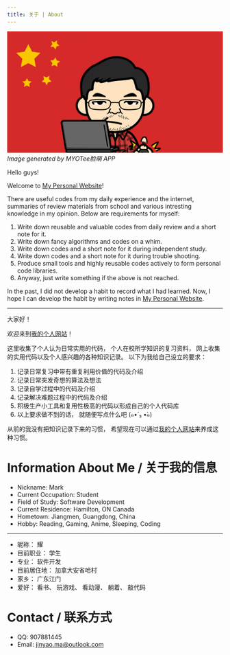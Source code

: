```yaml
---
title: 关于 | About
---
```


![Image About Me](/gallery/FaceQ1583444636773.png)*Image generated by MYOTee脸萌 APP*

<!-- more -->

Hello guys!

Welcome to [My Personal Website](/)!

There are useful codes from my daily experience and the internet, summaries of review materials from school and various intresting knowledge in my opinion. Below are requirements for myself:

1. Write down reusable and valuable codes from daily review and a short note for it.
2. Write down fancy algorithms and codes on a whim.
3. Write down codes and a short note for it during independent study.
4. Write down codes and a short note for it during trouble shooting.
5. Produce small tools and highly reusable codes actively to form personal code libraries.
6. Anyway, just write something if the above is not reached.

In the past, I did not develop a habit to record what I had learned. Now, I hope I can develop the habit by writing notes in [My Personal Website](/).

---

大家好！ 

欢迎来到[我的个人网站](/)！ 

这里收集了个人认为日常实用的代码， 个人在校所学知识的复习资料， 网上收集的实用代码以及个人感兴趣的各种知识记录。 以下为我给自己设立的要求： 

1. 记录日常复习中带有重复利用价值的代码及介绍
2. 记录日常突发奇想的算法及想法
3. 记录自学过程中的代码及介绍
4. 记录解决难题过程中的代码及介绍
5. 积极生产小工具和复用性极高的代码以形成自己的个人代码库
6. 以上要求做不到的话， 就随便写点什么吧 (๑•́ ₃ •̀๑)

从前的我没有把知识记录下来的习惯， 希望现在可以通过[我的个人网站](/)来养成这种习惯。

# Information About Me / 关于我的信息

- Nickname: Mark
- Current Occupation: Student
- Field of Study: Software Development
- Current Residence: Hamilton, ON Canada
- Hometown: Jiangmen, Guangdong, China
- Hobby: Reading, Gaming, Anime, Sleeping, Coding

---

- 昵称： 耀
- 目前职业： 学生
- 专业： 软件开发
- 目前居住地： 加拿大安省哈村
- 家乡： 广东江门
- 爱好： 看书、 玩游戏、 看动漫、 躺着、 敲代码

# Contact / 联系方式

- QQ: 907881445
- Email: jinyao.ma@outlook.com
